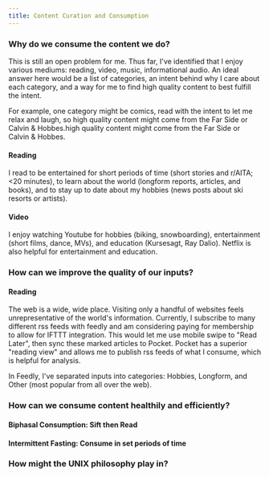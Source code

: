 ```yaml
---
title: Content Curation and Consumption
---
```


### Why do we consume the content we do?

This is still an open problem for me. Thus far, I've identified that I enjoy various mediums:
reading, video, music, informational audio. An ideal answer here would be
a list of categories, an intent behind why I care about each category, and
a way for me to find high quality content to best fulfill the intent. 

For example, one category might be comics, read with the intent to let me relax
and laugh, so high quality content might come from the Far Side or Calvin & Hobbes.high quality content might come from the Far Side or Calvin & Hobbes.

#### Reading
I read to be entertained for short periods of time (short stories and r/AITA; <20 minutes),
to learn about the world (longform reports, articles, and books), and to stay up to date
about my hobbies (news posts about ski resorts or artists).

#### Video
I enjoy watching Youtube for hobbies (biking, snowboarding), entertainment (short films, dance, MVs), and
education (Kursesagt, Ray Dalio). Netflix is also helpful for entertainment and education.

### How can we improve the quality of our inputs?

#### Reading
The web is a wide, wide place. Visiting only a handful of websites feels unrepresentative of
the world's information. Currently, I subscribe to many different rss feeds with feedly and
am considering paying for membership to allow for IFTTT integration. This would let me use
mobile swipe to "Read Later", then sync these marked articles to Pocket. Pocket has a superior
"reading view" and allows me to publish rss feeds of what I consume, which is helpful for analysis.

In Feedly, I've separated inputs into categories: Hobbies, Longform, and Other (most popular from all over the web).

### How can we consume content healthily and efficiently?

#### Biphasal Consumption: Sift then Read

#### Intermittent Fasting: Consume in set periods of time

### How might the UNIX philosophy play in?
